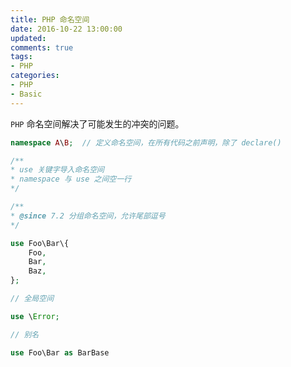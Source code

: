 ```yaml
---
title: PHP 命名空间
date: 2016-10-22 13:00:00
updated:
comments: true
tags:
- PHP
categories:
- PHP
- Basic
---
```


`PHP` 命名空间解决了可能发生的冲突的问题。

<!--more-->

```php
namespace A\B;  // 定义命名空间，在所有代码之前声明，除了 declare()

/**
* use 关键字导入命名空间
* namespace 与 use 之间空一行
*/

/**
* @since 7.2 分组命名空间，允许尾部逗号
*/

use Foo\Bar\{
    Foo,
    Bar,
    Baz,
};

// 全局空间

use \Error;

// 别名

use Foo\Bar as BarBase
```
